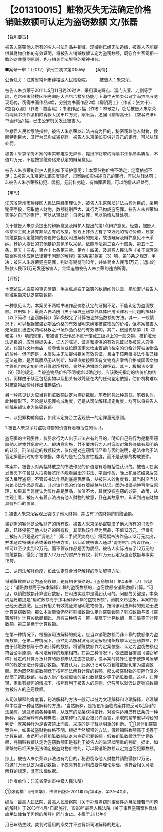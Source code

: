 # 【201310015】赃物灭失无法确定价格销赃数额可认定为盗窃数额 文/张磊

【裁判要旨】

被告人盗窃他人所有的名人书法作品并销赃，现赃物已经无法追缴，被害人不能提供其财物价格的有效证明，将被告人销赃数额认定为盗窃数额，既符合主客观相一致的定罪量刑原则，也与相关司法解释的精神相符。

■案号一审：（2012）钟刑二初字第0155号 　　【案情】

公诉机关：江苏省常州市钟楼区人民检察院。 　　被告人：朱京荣。

被告人朱京荣于2011年5月11日晚20时许，采用事先踩点、溜门入室、刀割等手段，在常州市钟楼区阳光国际大酒店六楼多功能厅上海中天拍卖公司字画拍卖展览现场内，窃得书画作品4幅，分别为书画作品2幅《柳阴高士》（作者：张大千）、《空谷双瀑》（作者：魏紫熙）；书法作品2幅（作者：林散之）。窃后被告人朱京荣将两幅书法作品销赃得款人民币12万元。案发后，追回《柳阴高士》、《空谷双瀑》书画作品2幅，已由公安机关发还被害人。

钟楼区人民检察院指控，被告人朱京荣以非法占有为目的，秘密窃取他人财物，数额特别巨大，其行为已构成盗窃罪。被告人朱京荣如实供述自己的罪行，可以从轻处罚。

被告人朱京荣对本案的事实和定性无异议，提出所窃取的两幅书法作品系赝品，不值12万元，不应按销赃价格来认定的辩解意见。

被告人朱京荣的辩护人提出如下辩护意见：1.本案赃物价格不确定，定案依据不足；2.被告人朱京荣认罪态度较好，归案后如实供述自己的罪行，可以从轻处罚；3.被告人朱京荣系初犯、偶犯，无前科劣迹，有悔罪表现，可以酌情从轻处罚。

【审判】

江苏省常州市钟楼区人民法院经审理认为，被告人朱京荣以非法占有为目的，采用秘密手段，窃取他人财物，数额特别巨大，其行为已构成盗窃罪。被告人朱京荣如实供述自己的罪行，可以从轻处罚；自愿认罪，可以酌情从轻处罚。

关于被告人朱京荣提出的辩解意见及辩护人提出的第1点辩护意见，经查，被告人朱京荣主观上具有非法占有的故意，客观上非法占有了12万元的销赃价值，且按销赃数额认定赃物的价值符合相关司法解释的规定，故该辩解及辩护意见不予采纳。辩护人提出的其他辩护意见予以采纳。依照刑法第二百六十四条、第五十二条、第五十三条、第六十七条第三款、第六十四条，及最高人民法院《关于审理盗窃案件具体应用法律若干问题的解释》第3条第1款第（3）项、第13条之规定，判决：被告人朱京荣犯盗窃罪，判处有期徒刑10年，并处罚金人民币1万元；退出的赃款人民币1万元发还被害人，继续追缴被告人朱京荣的违法所得。

【评析】

本案被告人盗窃的事实清楚，争议焦点在于盗窃的数额如何认定，即能否以被告人销赃数额来认定盗窃数额。

一种意见认为，本案关于两幅书法作品价格认定的证据不足，不能认定为盗窃数额。理由如下：最高人民法院《关于审理盗窃案件具体应用法律若干问题的解释》（以下简称《盗窃解释》）第5条规定了计算被盗物品数额的方法。其一，一般情况下，可以根据被盗窃物品价格的有效证明来确定被盗物品的价格，但本案被害人无法提供被盗的两幅林散之书法作品价格的有效证明。其二，根据该条第（1）项和第（5）项的规定，若被盗书法作品不属于馆藏三级以上的一般文物，被销赃无法追缴的，应当根据失主、证人的陈述、证言和提供的有效凭证以及被告人的供述，按国有文物商店一般零售价或按照国家文物主管部门核定的价格计算被盗物品的价格。但问题是，本案失主无法提供相关有效凭证，且由于该两幅书法作品已经无法追缴，是否属赝品无从判断，如果直接按照国有文物商店零售价格或国家文物主管部门核定的价格计算盗窃数额，显然无法排除合理怀疑。其三，根据该条第（9）项的规定，当被盗物品价格不明或难以确定时，应该委托指定的估价机构估价。同样由于缺乏包括实物以及相关有效凭证在内的任何鉴定依据，估价机构难以对被盗物品价格作出准确估价。

另一种意见认为应当将销赃数额认定为盗窃数额。笔者同意此种意见。笔者认为，此种情形下，不论是从犯罪构成角度，还是从司法解释规定角度，均可以将被告人销赃数额认定为盗窃数额。

一、从犯罪构成角度，如此认定符合主客观统一的定罪量刑原则。

1.被告人朱京荣对盗窃财物的价值有着概括性的认识。

盗窃罪的主观要件，仅要求行为人出于非法占有的目的，明知自己的行为是秘密窃取他人财物并危害他人，却决意实施，并不要求行为人对窃取对象的价值有着明确的认识。刑法规定的数额较大，仅仅是对盗窃情节严重与否的说明，是法律给予法官定罪量刑时的参考依据，体现的是社会危害性程度，而不是该罪的构成要件。

本案中，被告人对两幅林散之的书法作品的价值是有着概括性认识的。被告人在案发当天下午曾进入拍卖展览厅内观看展出的书法、字画作品，晚上在展览结束后又溜入展厅盗窃。不管该书法作品到底是否赝品，从被告人的角度看，其当时应当认为该书法作品是真品，其对该作品的价值有着期待与认识。因为根据期待可能性原理，如果其当时就认为该作品是赝品，价值不大，其就没有盗窃的必要。故而，从主观上看，被告人有着非法占有他人财物的故意，且在其故意中，认识到占有财物具有相当的价值。

2.被告人朱京荣客观上窃取了他人财物，并占有了该财物的销赃金额。

盗窃罪的客体是公私财产的所有权。被告人朱京荣秘密窃取了他人所有的书法作品，已经侵犯了他人财产的所有权。其辩称该作品为赝品，不值12万元，但事实上被告人只是通过"调剂店"（即二手货买卖商店）将两幅书法作品以12万元卖出，并未通过特殊关系或采取特殊方法，因此即使被害人通过"调剂店"出售该作品，一样可以至少卖到12万元，而不管该作品是否为赝品。被告人实际占有了12万元的销赃数额，侵犯了被害人12万元的财产所有权，将12万元认定为盗窃数额与事实相符。

二、从司法解释角度，如此认定符合当然解释的刑法解释方法。

将销赃数额认定为盗窃数额，是有相关依据的。《盗窃解释》第5条第（7）项规定："销赃数额高于按本解释计算的盗窃数额的，盗窃数额按销赃数额计算。"可见，以销赃数额计算盗窃数额，在司法实践中是得到认可的。问题的关键是，本条的适用前提是"销赃数额高于按本解释计算的盗窃数额"，而前文已述及，本案赃物已经无法追缴，且没有相关有效凭证来证明赃物价值，按照该司法解释的规定无法计算盗窃数额，那么本案能否仍然将销赃数额认定为盗窃数额？销赃数额与按《盗窃解释》计算的数额相比，具有三种情况：第一是高于计算数额，第二是等于计算数额，第三是低于计算数额。

在第一种情况下，根据该司法解释的规定，应当以销赃数额而非计算的数额作为盗窃数额。在第二种情况下，虽然司法解释没有规定按照销赃数额认定盗窃数额，但由于销赃数额等于依法计算的数额，将销赃数额作为定案依据、认定为盗窃数额也符合公平原则，与司法解释的规定相符。在第三种情况下，依法应当按照《盗窃解释》规定的计算方法计算的数额来认定盗窃数额，但本案的特殊性在于按照司法解释的规定无法计算盗窃数额。笔者认为，此案仍旧可以将销赃数额认定为盗窃数额。因为既然销赃数额低于按照司法解释计算的数额，那么被盗财物的实际价值必然高于销赃数额，被害人财产权被侵害的量化数额至少等于销赃数额。这样，在罪轻、罪重有疑问的情况下，按照有利于被告人的原则，仍然可以就低认定销赃数额为被告人的盗窃数额。

从司法解释的角度看，刑法解释的方法一般可以分为文理解释和论理解释，论理解释中包含一种当然解释的方法。"当然解释，是指在所面临的案件缺乏可以适用的法条时，通过参照各种事项，从既有的法条获得指针，对案件适用既有法条的一种解释。当然解释有两种样态，就某种行为是否被允许而言，采取的是举重以明轻的判断；就某种行为是否被禁止而言，采取的是举轻以明重的判断。"①具体到盗窃案件中，如果被盗财物价格不明，根据当然解释的方法，假若销赃数额高于或等于计算数额，当然可以将销赃数额认定为盗窃犯罪数额；假若销赃数额低于计算数额，将销赃数额认定为盗窃数额正是有利于被告人的举轻以明重的判断。据此，如果赃物已经灭失无法确定被盗财物价格的，可以将销赃数额认定为盗窃犯罪数额。

综上，被告人朱京荣以非法占有为目的，秘密窃取他人财物并销赃得款12万元，将这12万元认定为盗窃数额，不仅具有犯罪构成要件理论基础，也符合相关司法解释的规定，具有法律依据。

（作者单位：江苏省常州市中级人民法院）

①张明楷：《刑法学》，法律出版社2011年7月第4版，第39-40页。

编后：最高人民法院、最高人民检察院《关于办理盗窃刑事案件适用法律若干问题的解释》于2013年4月4日起施行，1998年最高人民法院《关于审理盗窃案件具体应用法律若干问题的解释》同时废止。本案于2012年9

月已审结生效，裁判时适用的条文并不违背新司法解释的规定。